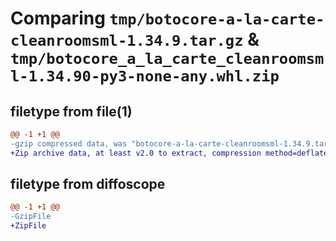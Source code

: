 # Comparing `tmp/botocore-a-la-carte-cleanroomsml-1.34.9.tar.gz` & `tmp/botocore_a_la_carte_cleanroomsml-1.34.90-py3-none-any.whl.zip`

## filetype from file(1)

```diff
@@ -1 +1 @@
-gzip compressed data, was "botocore-a-la-carte-cleanroomsml-1.34.9.tar", last modified: Thu Dec 28 01:06:34 2023, max compression
+Zip archive data, at least v2.0 to extract, compression method=deflate
```

## filetype from diffoscope

```diff
@@ -1 +1 @@
-GzipFile
+ZipFile
```

